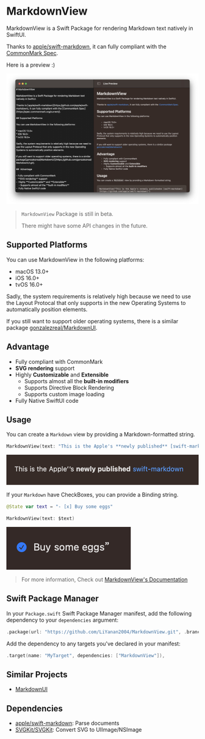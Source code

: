 # MarkdownView

MarkdownView is a Swift Package for rendering Markdown text natively in SwiftUI.

Thanks to [apple/swift-markdown](https://github.com/apple/swift-markdown), it can fully compliant with the [CommonMark Spec](https://spec.commonmark.org/current/).

Here is a preview :)

![](Images/overall.jpeg)

> `MarkdownView` Package is still in beta. 
> 
> There might have some API changes in the future.

## Supported Platforms

You can use MarkdownView in the following platforms:

* macOS 13.0+
* iOS 16.0+
* tvOS 16.0+

Sadly, the system requirements is relatively high because we need to use the Layout Protocal that only supports in the new Operating Systems to automatically position elements.  

If you still want to support older operating systems, there is a similar package [gonzalezreal/MarkdownUI](https://github.com/gonzalezreal/MarkdownUI.git).

## Advantage

- Fully compliant with CommonMark
- **SVG rendering** support
-  Highly **Customizable** and **Extensible**
    - Supports almost all the **built-in modifiers**
    - Supports Directive Block Rendering
    - Supports custom image loading
-  Fully Native SwiftUI code

## Usage

You can create a `Markdown` view by providing a Markdown-formatted string.

```swift
MarkdownView(text: "This is the Apple's **newly published** [swift-markdown](https://github.com/apple/swift-markdown)")
```

![](Images/bold_and_links.png)

If your `Markdown` have CheckBoxes, you can provide a Binding string.

```swift
@State var text = "- [x] Buy some eggs"
```

```swift
MarkdownView(text: $text)
```   
![](Images/checkbox.png)

> For more information, Check out [MarkdownView's Documentation](https://liyanan2004.github.io/MarkdownView/documentation/markdownview/)

## Swift Package Manager

In your `Package.swift` Swift Package Manager manifest, add the following dependency to your `dependencies` argument:

```swift
.package(url: "https://github.com/LiYanan2004/MarkdownView.git", .branch("main")),
```

Add the dependency to any targets you've declared in your manifest:

```swift
.target(name: "MyTarget", dependencies: ["MarkdownView"]),
```

## Similar Projects
- [MarkdownUI](https://github.com/gonzalezreal/MarkdownUI)

## Dependencies
- [apple/swift-markdown](https://github.com/apple/swift-markdown): Parse documents
- [SVGKit/SVGKit](https://github.com/SVGKit/SVGKit): Convert SVG to UIImage/NSImage

